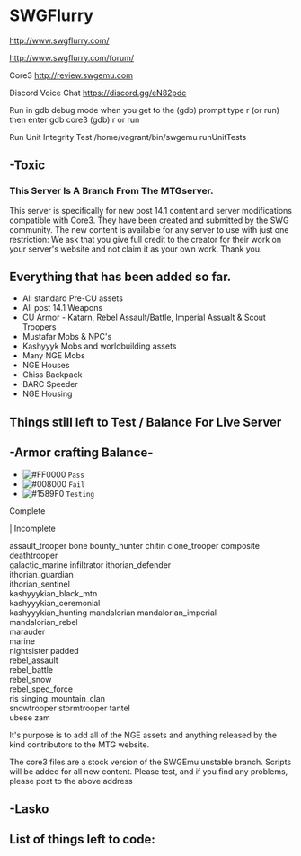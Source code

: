 # SWGFlurry
http://www.swgflurry.com/

http://www.swgflurry.com/forum/

Core3 http://review.swgemu.com

Discord Voice Chat
https://discord.gg/eN82pdc

Run in gdb debug mode
when you get to the (gdb) prompt type r (or run) then enter 
gdb core3
(gdb) r or run

Run Unit Integrity Test
/home/vagrant/bin/swgemu runUnitTests


## -Toxic




### This Server Is A Branch From The MTGserver.

This server is specifically for new post 14.1 content and server modifications compatible with Core3. They have been created and submitted by the SWG community. The new content is available for any server to use with just one restriction: We ask that you give full credit to the creator for their work on your server's website and not claim it as your own work. Thank you.


## Everything that has been added so far.

* All standard Pre-CU assets
* All post 14.1 Weapons
* CU Armor - Katarn, Rebel Assault/Battle, Imperial Assualt & Scout Troopers
* Mustafar Mobs & NPC's
* Kashyyyk Mobs and worldbuilding assets
* Many NGE Mobs
* NGE Houses
* Chiss Backpack
* BARC Speeder
* NGE Housing

## Things still left to Test / Balance For Live Server

## -Armor crafting Balance-
- ![#FF0000](https://placehold.it/15/FF0000/000000?text=+) `Pass`
- ![#008000](https://placehold.it/15/008000/000000?text=+) `Fail`
- ![#1589F0](https://placehold.it/15/1589F0/000000?text=+) `Testing`

Complete

|
Incomplete


assault_trooper	
bone
bounty_hunter
chitin
clone_trooper
composite	
deathtrooper	
galactic_marine	
infiltrator	
ithorian_defender	
ithorian_guardian	
ithorian_sentinel	
kashyyykian_black_mtn	
kashyyykian_ceremonial	
kashyyykian_hunting	
mandalorian	
mandalorian_imperial	
mandalorian_rebel	
marauder	
marine	
nightsister	
padded	
rebel_assault	
rebel_battle	
rebel_snow	
rebel_spec_force	
ris	
singing_mountain_clan	
snowtrooper	
stormtrooper
tantel	
ubese
zam

It's purpose is to add all of the NGE assets and anything released by the kind contributors to the MTG website.

The core3 files are a stock version of the SWGEmu unstable branch. Scripts will be added for all new content. Please test, and if you find any problems, please post to the above address


## -Lasko




## List of things left to code:
